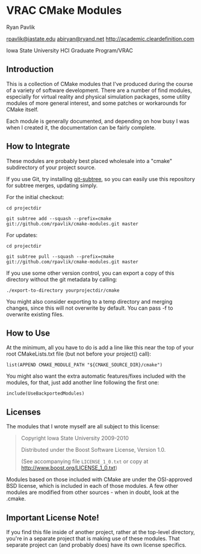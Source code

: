 VRAC CMake Modules
==================

Ryan Pavlik

<rpavlik@iastate.edu> <abiryan@ryand.net>
<http://academic.cleardefinition.com>

Iowa State University HCI Graduate Program/VRAC

Introduction
------------

This is a collection of CMake modules that I've produced during the course
of a variety of software development.  There are a number of find modules,
especially for virtual reality and physical simulation packages, some utility
modules of more general interest, and some patches or workarounds for
CMake itself.

Each module is generally documented, and depending on how busy I was
when I created it, the documentation can be fairly complete.

How to Integrate
----------------

These modules are probably best placed wholesale into a "cmake" subdirectory
of your project source.

If you use Git, try installing [git-subtree][1],
so you can easily use this repository for subtree merges, updating simply.

For the initial checkout:

	cd projectdir

	git subtree add --squash --prefix=cmake git://github.com/rpavlik/cmake-modules.git master

For updates:

	cd projectdir

	git subtree pull --squash --prefix=cmake git://github.com/rpavlik/cmake-modules.git master

If you use some other version control, you can export a copy of this directory
without the git metadata by calling:

    ./export-to-directory yourprojectdir/cmake

You might also consider exporting to a temp directory and merging changes, since
this will not overwrite by default.  You can pass -f to overwrite existing files.

How to Use
----------

At the minimum, all you have to do is add a line like this near the top
of your root CMakeLists.txt file (but not before your project() call):

	list(APPEND CMAKE_MODULE_PATH "${CMAKE_SOURCE_DIR}/cmake")

You might also want the extra automatic features/fixes included with the
modules, for that, just add another line following the first one:

	include(UseBackportedModules)


Licenses
--------

The modules that I wrote myself are all subject to this license:

> Copyright Iowa State University 2009-2010
>
> Distributed under the Boost Software License, Version 1.0.
>
> (See accompanying file `LICENSE_1_0.txt` or copy at
> <http://www.boost.org/LICENSE_1_0.txt>)

Modules based on those included with CMake are under the OSI-approved
BSD license, which is included in each of those modules.  A few other modules
are modified from other sources - when in doubt, look at the .cmake.

Important License Note!
-----------------------

If you find this file inside of another project, rather at the top-level
directory, you're in a separate project that is making use of these modules.
That separate project can (and probably does) have its own license specifics.




[1]: http://github.com/apenwarr/git-subtree  "Git Subtree master - might also consider the fork from musixmatch"
